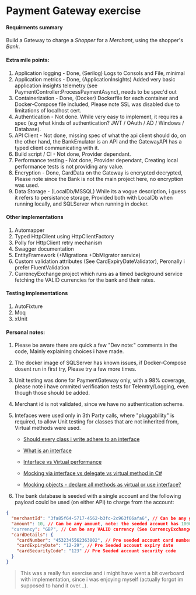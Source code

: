# Payment Gateway exercise

#### Requirments summary

Build a Gateway to charge a _Shopper_ for a _Merchant_, using the shopper's _Bank_.

#### Extra mile points:

1. Application logging - Done, (Serilog) Logs to Consols and File, minimal
2. Application metrics - Done, (ApplicationInsights) Added very basic application insights telemetry (see PaymentController:ProcessPaymentAsync), needs to be spec'd out
3. Containerization    - Done, (Docker) Dockerfile for each container and Docker-Compose file included, Please note SSL was disabled due to limitations of localhost cert.
4. Authentication      - Not done. While very easy to implement, it requires a spec (e.g what kinds of authentication? JWT / OAuth / AD / Windows / Database).
5. API Client          - Not done, missing spec of what the api client should do, on the other hand, the BankEmulator is an API and the GatewayAPI has a typed client communicating with it.
6. Build script / CI   - Not done, Provider dependant.
7. Performance testing - Not done, Provider dependant, Creating local performance tests is not providing any value.
8. Encryption          - Done, CardData on the Gateway is encrypted decrypted, Please note since the Bank is not the main project here, no encryption was used.
9. Data Storage        - (LocalDb/MSSQL) While its a vogue description, i guess it refers to persistance storage, Provided both with LocalDb when running locally, and SQLServer when running in docker.

#### Other implementations
1. Automapper
2. Typed HttpClient using HttpClientFactory
3. Polly for HttpClient retry mechanism
4. Swagger documentation
5. EntityFramework (+Migrations +DbMigrator service)
6. Custom validation attributes (See CardExpiryDateValidator), Peronally i prefer FluentValidation
7. CurrencyExchange project which runs as a timed background service fetching the VALID currencies for the bank and their rates.

#### Testing implementations
1. AutoFixture
2. Moq
3. xUnit

#### Personal notes:
1. Please be aware there are quick a few "Dev note:" comments in the code, Mainly explaining choices i have made.
2. The docker image of SQLServer has known issues, if Docker-Compose dosent run in first try, Please try a few more times.
3. Unit testing was done for PaymentGateway only, with a 98% coverage, please note i have ommited verification tests for Telemtry/Logging, even though those should be added.
4. Merchant id is not validated, since we have no authentication scheme.
5. Intefaces were used only in 3th Party calls, where "pluggability" is required, to allow Unit testing for classes that are not inherited from, Virtual methods were used.
    * [Should every class i write adhere to an interface](https://softwareengineering.stackexchange.com/questions/317371/should-every-class-i-write-adhere-to-an-interface)

    * [What is an interface](https://www.cs.utah.edu/~germain/PPS/Topics/interfaces.html#:~:text=An%20interface%20is%20a%20programming,have%20a%20start_engine()%20action.)

    * [Interface vs Virtual performance](https://thedeveloperblog.com/interface-virtual-performance)

    * [Mocking via interface vs delegate vs virtual method in C#](https://gaevoy.com/2019/08/29/mocking-via-interface-delegate-virtual-method.html#mocking-via-virtual-method)

    * [Mocking objects - declare all methods as virtual or use interface?](https://stackoverflow.com/questions/691725/mocking-objects-declare-all-methods-as-virtual-or-use-interface)

6. The bank database is seeded with a single account and the following payload could be used (on either API) to charge from the account:

```json
{
  "merchantId": "3fa85f64-5717-4562-b3fc-2c963f66afa6", // Can be any guid
  "amount": 10, // Can be any amount, note: the seeded account has 1000 EUR initially
  "currency": "GBP", // Can be any VALID currency (See CurrencyExchange project)
  "cardDetails": {
    "cardNumber": "4532345562363802", // Pre seeded account card number
    "cardExpiryDate": "12-29", // Pre Seeded account expiry date
    "cardSecurityCode": "123" // Pre Seeded account security code
  }
}
```
> This was a really fun exercise and i might have went a bit overboard with implementation, since i was enjoying myself (actually forgot im supposed to hand it over...).
